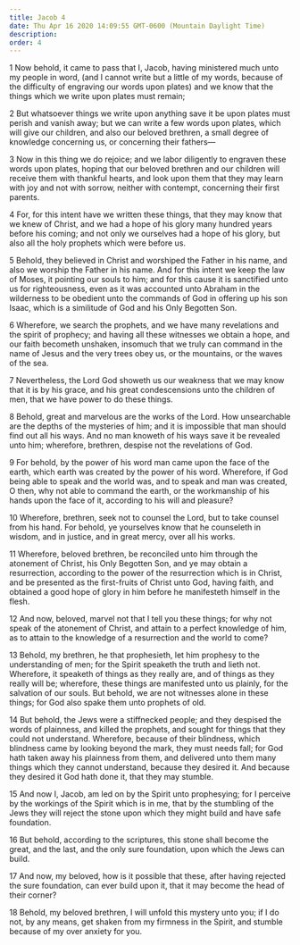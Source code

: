 ```yaml
---
title: Jacob 4
date: Thu Apr 16 2020 14:09:55 GMT-0600 (Mountain Daylight Time)
description: 
order: 4
---
```


<p>
  1 Now behold, it came to pass that I, Jacob, having ministered much unto my
  people in word, (and I cannot write but a little of my words, because of the
  difficulty of engraving our words upon plates) and we know that the things
  which we write upon plates must remain;
</p>
<p>
  2 But whatsoever things we write upon anything save it be upon plates must
  perish and vanish away; but we can write a few words upon plates, which will
  give our children, and also our beloved brethren, a small degree of knowledge
  concerning us, or concerning their fathers&#x2014;
</p>
<p>
  3 Now in this thing we do rejoice; and we labor diligently to engraven these
  words upon plates, hoping that our beloved brethren and our children will
  receive them with thankful hearts, and look upon them that they may learn with
  joy and not with sorrow, neither with contempt, concerning their first
  parents.
</p>
<span></span>
<p>
  4 For, for this intent have we written these things, that they may know that
  we knew of Christ, and we had a hope of his glory many hundred years before
  his coming; and not only we ourselves had a hope of his glory, but also all
  the holy prophets which were before us.
</p>
<p>
  5 Behold, they believed in Christ and worshiped the Father in his name, and
  also we worship the Father in his name. And for this intent we keep the law of
  Moses, it pointing our souls to him; and for this cause it is sanctified unto
  us for righteousness, even as it was accounted unto Abraham in the wilderness
  to be obedient unto the commands of God in offering up his son Isaac, which is
  a similitude of God and his Only Begotten Son.
</p>
<p>
  6 Wherefore, we search the prophets, and we have many revelations and the
  spirit of prophecy; and having all these witnesses we obtain a hope, and our
  faith becometh unshaken, insomuch that we truly can command in the name of
  Jesus and the very trees obey us, or the mountains, or the waves of the sea.
</p>
<p>
  7 Nevertheless, the Lord God showeth us our weakness that we may know that it
  is by his grace, and his great condescensions unto the children of men, that
  we have power to do these things.
</p>
<p>
  8 Behold, great and marvelous are the works of the Lord. How unsearchable are
  the depths of the mysteries of him; and it is impossible that man should find
  out all his ways. And no man knoweth of his ways save it be revealed unto him;
  wherefore, brethren, despise not the revelations of God.
</p>
<p>
  9 For behold, by the power of his word man came upon the face of the earth,
  which earth was created by the power of his word. Wherefore, if God being able
  to speak and the world was, and to speak and man was created, O then, why not
  able to command the earth, or the workmanship of his hands upon the face of
  it, according to his will and pleasure?
</p>
<p>
  10 Wherefore, brethren, seek not to counsel the Lord, but to take counsel from
  his hand. For behold, ye yourselves know that he counseleth in wisdom, and in
  justice, and in great mercy, over all his works.
</p>
<p>
  11 Wherefore, beloved brethren, be reconciled unto him through the atonement
  of Christ, his Only Begotten Son, and ye may obtain a resurrection, according
  to the power of the resurrection which is in Christ, and be presented as the
  first-fruits of Christ unto God, having faith, and obtained a good hope of
  glory in him before he manifesteth himself in the flesh.
</p>
<p>
  12 And now, beloved, marvel not that I tell you these things; for why not
  speak of the atonement of Christ, and attain to a perfect knowledge of him, as
  to attain to the knowledge of a resurrection and the world to come?
</p>
<p>
  13 Behold, my brethren, he that prophesieth, let him prophesy to the
  understanding of men; for the Spirit speaketh the truth and lieth not.
  Wherefore, it speaketh of things as they really are, and of things as they
  really will be; wherefore, these things are manifested unto us plainly, for
  the salvation of our souls. But behold, we are not witnesses alone in these
  things; for God also spake them unto prophets of old.
</p>
<p>
  14 But behold, the Jews were a stiffnecked people; and they despised the words
  of plainness, and killed the prophets, and sought for things that they could
  not understand. Wherefore, because of their blindness, which blindness came by
  looking beyond the mark, they must needs fall; for God hath taken away his
  plainness from them, and delivered unto them many things which they cannot
  understand, because they desired it. And because they desired it God hath done
  it, that they may stumble.
</p>
<p>
  15 And now I, Jacob, am led on by the Spirit unto prophesying; for I perceive
  by the workings of the Spirit which is in me, that by the stumbling of the
  Jews they will reject the stone upon which they might build and have safe
  foundation.
</p>
<p>
  16 But behold, according to the scriptures, this stone shall become the great,
  and the last, and the only sure foundation, upon which the Jews can build.
</p>
<p>
  17 And now, my beloved, how is it possible that these, after having rejected
  the sure foundation, can ever build upon it, that it may become the head of
  their corner?
</p>
<p>
  18 Behold, my beloved brethren, I will unfold this mystery unto you; if I do
  not, by any means, get shaken from my firmness in the Spirit, and stumble
  because of my over anxiety for you.
</p>
